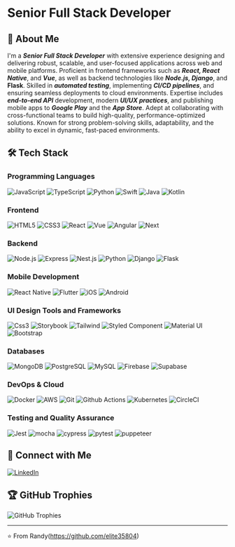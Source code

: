 # Senior Full Stack Developer

## 🚀 About Me

I'm a ***Senior Full Stack Developer*** with extensive experience designing and delivering robust, scalable, and user-focused applications across web and mobile platforms. Proficient in frontend frameworks such as ***React, React Native***, and ***Vue***, as well as backend technologies like ***Node.js, Django***, and **Flask**. Skilled in ***automated testing***, implementing ***CI/CD pipelines***, and ensuring seamless deployments to cloud environments. Expertise includes ***end-to-end API*** development, modern ***UI/UX practices***, and publishing mobile apps to ***Google Play*** and the ***App Store***. Adept at collaborating with cross-functional teams to build high-quality, performance-optimized solutions. Known for strong problem-solving skills, adaptability, and the ability to excel in dynamic, fast-paced environments.

## 🛠 Tech Stack

### Programming Languages
![JavaScript](https://img.shields.io/badge/JavaScript-F7DF1E?style=for-the-badge&logo=javascript&logoColor=white)
![TypeScript](https://img.shields.io/badge/TypeScript-007ACC?style=for-the-badge&logo=typescript&logoColor=white)
![Python](https://img.shields.io/badge/Python-3776AB?style=for-the-badge&logo=python&logoColor=white)
![Swift](https://img.shields.io/badge/Swift-yellow?style=for-the-badge&logo=swift&logoColor=white)
![Java](https://img.shields.io/badge/Java-red?style=for-the-badge&logo=gradle&logoColor=white)
![Kotlin](https://img.shields.io/badge/Kotlin-blue?style=for-the-badge&logo=kotlin&logoColor=white)

### Frontend
![HTML5](https://img.shields.io/badge/HTML5-E34F26?style=for-the-badge&logo=html5&logoColor=white)
![CSS3](https://img.shields.io/badge/CSS3-1572B6?style=for-the-badge&logo=css3&logoColor=white)
![React](https://img.shields.io/badge/React-20232A?style=for-the-badge&logo=react&logoColor=white)
![Vue](https://img.shields.io/badge/Vue-3D4536?style=for-the-badge&logo=vue.js&logoColor=61DAFB)
![Angular](https://img.shields.io/badge/Angular-36hd64?style=for-the-badge&logo=angular&logoColor=61DAFB)
![Next](https://img.shields.io/badge/Next.JS-DDDDDD?style=for-the-badge&logo=next.js&logoColor=61DAFB)

### Backend
![Node.js](https://img.shields.io/badge/Node.js-339933?style=for-the-badge&logo=nodedotjs&logoColor=white)
![Express](https://img.shields.io/badge/Express.js-000000?style=for-the-badge&logo=express&logoColor=white)
![Nest.js](https://img.shields.io/badge/Nest.JS-773674?style=for-the-badge&logo=nest.js&logoColor=white)
![Python](https://img.shields.io/badge/Python-3776AB?style=for-the-badge&logo=python&logoColor=white)
![Django](https://img.shields.io/badge/Django-092E20?style=for-the-badge&logo=django&logoColor=white)
![Flask](https://img.shields.io/badge/Flask-336473?style=for-the-badge&logo=flask&logoColor=white)

### Mobile Development
![React Native](https://img.shields.io/badge/React_Native-452546?style=for-the-badge&logo=react&logoColor=white)
![Flutter](https://img.shields.io/badge/Flutter-257457?style=for-the-badge&logo=flutter&logoColor=white)
![iOS](https://img.shields.io/badge/IOS-375688?style=for-the-badge&logo=ios&logoColor=white)
![Android](https://img.shields.io/badge/Android-267588?style=for-the-badge&logo=android&logoColor=white)

### UI Design Tools and Frameworks
![Css3](https://img.shields.io/badge/CSS3-yellow?style=for-the-badge&logo=css&logoColor=white)
![Storybook](https://img.shields.io/badge/Storybook-256475?style=for-the-badge&logo=storybook&logoColor=white)
![Tailwind](https://img.shields.io/badge/Tailwind-red?style=for-the-badge&logo=tailwind-css&logoColor=white)
![Styled Component](https://img.shields.io/badge/Styled_component-65ADF1?style=for-the-badge&logo=styledcomponents&logoColor=white)
![Material UI](https://img.shields.io/badge/Material_UI-757575?style=for-the-badge&logo=materialdesign&logoColor=white)
![Bootstrap](https://img.shields.io/badge/Bootstrap-375688?style=for-the-badge&logo=bootstrap&logoColor=white)

### Databases
![MongoDB](https://img.shields.io/badge/MongoDB-4EA94B?style=for-the-badge&logo=mongodb&logoColor=white)
![PostgreSQL](https://img.shields.io/badge/PostgreSQL-316192?style=for-the-badge&logo=postgresql&logoColor=white)
![MySQL](https://img.shields.io/badge/MySQL-005C84?style=for-the-badge&logo=mysql&logoColor=white)
![Firebase](https://img.shields.io/badge/FIREBAse-757886?style=for-the-badge&logo=firebase&logoColor=white)
![Supabase](https://img.shields.io/badge/supabase-156747?style=for-the-badge&logo=supabase&logoColor=white)

### DevOps & Cloud
![Docker](https://img.shields.io/badge/Docker-2CA5E0?style=for-the-badge&logo=docker&logoColor=white)
![AWS](https://img.shields.io/badge/AWS-%23FF9900.svg?style=for-the-badge&logo=amazon-aws&logoColor=white)
![Git](https://img.shields.io/badge/GIT-E44C30?style=for-the-badge&logo=git&logoColor=white)
![Github Actions](https://img.shields.io/badge/Github_actions-235634?style=for-the-badge&logo=github-actions&logoColor=white)
![Kubernetes](https://img.shields.io/badge/kubernetes-A36574?style=for-the-badge&logo=kubernetes&logoColor=white)
![CircleCI](https://img.shields.io/badge/Circle_CI-343434?style=for-the-badge&logo=circleci&logoColor=white)

### Testing and Quality Assurance
![Jest](https://img.shields.io/badge/jest-2CA5E0?style=for-the-badge&logo=jest&logoColor=white)
![mocha](https://img.shields.io/badge/mocha-232687?style=for-the-badge&logo=mocha&logoColor=white)
![cypress](https://img.shields.io/badge/cypress-AAw354?style=for-the-badge&logo=cypress&logoColor=white)
![pytest](https://img.shields.io/badge/pytest-774788?style=for-the-badge&logo=pytest&logoColor=white)
![puppeteer](https://img.shields.io/badge/puppeteer-1564f3?style=for-the-badge&logo=puppeteer&logoColor=white)

## 🔗 Connect with Me

[![LinkedIn](https://img.shields.io/badge/LinkedIn-0077B5?style=for-the-badge&logo=linkedin&logoColor=white)](https://www.linkedin.com/in/randy-mcneil-8b7a2a343/)
<!-- [![Twitter](https://img.shields.io/badge/Twitter-1DA1F2?style=for-the-badge&logo=twitter&logoColor=white)](https://twitter.com/yourhandle)
[![Portfolio](https://img.shields.io/badge/Portfolio-%23000000.svg?style=for-the-badge&logo=firefox&logoColor=#FF7139)](https://yourportfolio.com) -->

## 🏆 GitHub Trophies

![GitHub Trophies](https://github-profile-trophy.vercel.app/?username=elite35804&theme=onedark)

---

⭐️ From Randy(https://github.com/elite35804)
